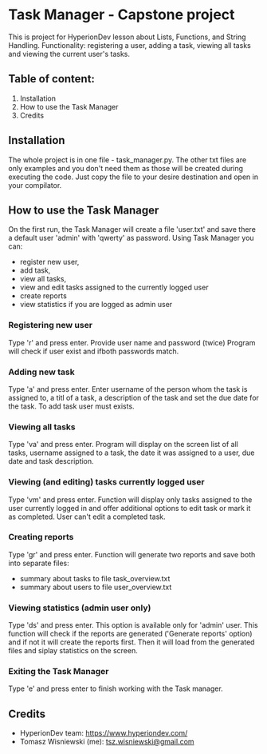 # Task Manager - Capstone project
This is project for HyperionDev lesson about Lists, Functions, and String Handling.
Functionality: registering a user, adding a task, viewing all tasks and viewing the current user's tasks. 

## Table of content:
1. Installation
2. How to use the Task Manager
3. Credits

## Installation
The whole project is in one file - task_manager.py.
The other txt files are only examples and you don't need them as those will be created during executing the code.
Just copy the file to your desire destination and open in your compilator.

## How to use the Task Manager
On the first run, the Task Manager will create a file 'user.txt' and save there a default user 'admin' with 'qwerty' as password.
Using Task Manager you can:
- register new user,
- add task,
- view all tasks,
- view and edit tasks assigned to the currently logged user
- create reports
- view statistics if you are logged as admin user

### Registering new user
Type 'r' and press enter.
Provide user name and password (twice)
Program will check if user exist and ifboth passwords match.

### Adding new task
Type 'a' and press enter.
Enter username of the person whom the task is assigned to, a titl of a task, a description of the task and set the due date for the task.
To add task user must exists.

### Viewing all tasks
Type 'va' and press enter.
Program will display on the screen list of all tasks, username assigned to a task, the date it was assigned to a user,
due date and task description.

### Viewing (and editing) tasks currently logged user
Type 'vm' and press enter.
Function will display only tasks assigned to the user currently logged in and offer additional options to edit task or mark it as completed.
User can't edit a completed task.

### Creating reports
Type 'gr' and press enter.
Function will generate two reports and save both into separate files:
- summary about tasks to file task_overview.txt
- summary about users to file user_overview.txt

### Viewing statistics (admin user only)
Type 'ds' and press enter.
This option is available only for 'admin' user.
This function will check if the reports are generated ('Generate reports' option) and if not it will create the reports first.
Then it will load from the generated files and siplay statistics on the screen.

### Exiting the Task Manager
Type 'e' and press enter to finish working with the Task manager.


## Credits
* HyperionDev team: https://www.hyperiondev.com/
* Tomasz Wisniewski (me): tsz.wisniewski@gmail.com
